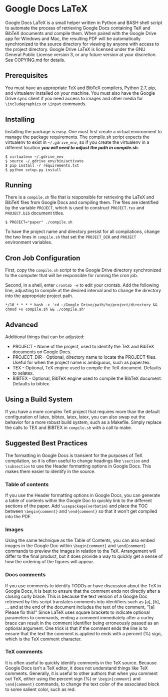 # Google Docs LaTeX

Google Docs LaTeX is a small helper written in Python and BASH shell script to automate the process of retrieving Google Docs containing TeX and BibTeX documents and compile them. When paired with the Google Drive app for Windows and Mac, the resulting PDF will be automatically synchronized to the source directory for viewing by anyone with access to the project directory. Google Drive LaTeX is licensed under the GNU General Public License version 3, or any future version at your discretion. See COPYING.md for details.

## Prerequisites

You must have an appropriate TeX and BibTeX compilers, Python 2.7, pip, and virtualenv installed on your machine. You must also have the Google Drive sync client if you need access to images and other media for `\includegraphics` or `\input` commands.

## Installing

Installing the package is easy. One must first create a virtual environment to manage the package requirements. The compile.sh script expects the virtualenv to exist in `~/.gdrive_env`, so if you create the virtualenv in a different location ___you will need to adjust the path in compile.sh___.

```shell
$ virtualenv ~/.gdrive_env
$ source ~/.gdrive_env/bin/activate
$ pip install -r requirements.txt
$ python setup.py install
```

## Running

There is a `compile.sh` file that is responsible for retrieving the LaTeX and BibTeX files from Google Docs and compiling them. The files are identified by the variable `PROJECT`, which is used to construct `PROJECT.tex` and `PROJECT.bib` document titles.

```shell
$ PROJECT="paper" ./compile.sh
```

To have the project name and directory persist for all compilations, change the two lines in `compile.sh` that set the `PROJECT_DIR` and `PROJECT` environment variables.

## Cron Job Configuration

First, copy the `compile.sh` script to the Google Drive directory synchronized to the computer that will be responsible for running the cron job.

Second, in a shell, enter `crontab -e` to edit your crontab. Add the following line, adjusting to compile at the desired interval and to change the directory into the appropriate project path.

```shell
*/10 * * * * bash -c 'cd ~/Google Drive/path/to/project/directory && chmod +x compile.sh && ./compile.sh'
```

## Advanced

Additional things that can be adjusted:

* PROJECT - Name of the project, used to identify the TeX and BibTeX documents on Google Docs.
* PROJECT_DIR - Optional, directory name to locate the PROJECT files. Useful for when the project name is ambiguous, such as paper.tex.
* TEX - Optional, TeX engine used to compile the TeX document. Defaults to xelatex.
* BIBTEX - Optional, BibTeX engine used to compile the BibTeX document. Defaults to bibtex.

## Using a Build System

If you have a more complex TeX project that requires more than the default configuration of latex, bibtex, latex, latex, you can also swap out the behavior for a more robust build system, such as a Makefile. Simply replace the calls to TEX and BIBTEX in `compile.sh` with a call to make.

## Suggested Best Practices

The formatting in Google Docs is transient for the purposes of TeX compilation, so it is often useful to change headings like `\section` and `\subsection` to use the Header formatting options in Google Docs. This makes them easier to identify in the source.

### Table of contents

If you use the Header formatting options in Google Docs, you can generate a table of contents within the Google Doc to quickly link to the different sections of the paper. Add `\usepackage{verbatim}` and place the TOC between `\begin{comment}` and `\end{comment}` so that it won't get compiled into the PDF.

### Images

Using the same technique as the Table of Contents, you can also embed images in the Google Doc within `\begin{comment}` and `\end{comment}` commands to preview the images in relation to the TeX. Arrangement will differ to the final product, but it does provide a way to quickly get a sense of how the ordering of the figures will appear.

### Docs comments

If you use comments to identify TODOs or have discussion about the TeX in Google Docs, it is best to ensure that the comment ends not directly after a closing curly brace. This is because the text version of a Google Doc retrieved by this script translates comments into identifiers such as [a], [b], ... and at the end of the document includes the text of the comment, "[a] Please fix this!" Since LaTeX uses square brackets to indicate optional parameters to commands, ending a comment immediately after a curley brace can result in the comment identifier being erroneously passed as an optional argument. One trick is that if the comment ends the line is to ensure that the text the comment is applied to ends with a percent (%) sign, which is the TeX comment character.

### TeX comments

It is often useful to quickly identify comments in the TeX source. Because Google Docs isn't a TeX editor, it does not understand things like TeX comments. Generally, it is useful to other authors that when you comment out TeX, either using the percent sign (%) or `\begin{comment}` and `\end{comment}` commands, to change the text color of the associated block to some salient color, such as red.
